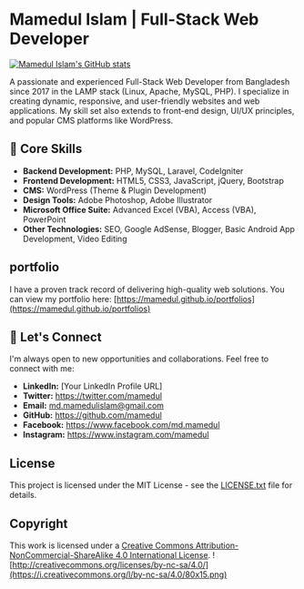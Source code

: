 # Mamedul Islam | Full-Stack Web Developer

[![Mamedul Islam's GitHub stats](https://github-readme-stats.vercel.app/api?username=mamedul&show_icons=true&theme=radical)](https://github.com/mamedul/github-readme-stats)

A passionate and experienced Full-Stack Web Developer from Bangladesh since 2017 in the LAMP stack (Linux, Apache, MySQL, PHP). I specialize in creating dynamic, responsive, and user-friendly websites and web applications. My skill set also extends to front-end design, UI/UX principles, and popular CMS platforms like WordPress.

## 🚀 Core Skills

- **Backend Development:** PHP, MySQL, Laravel, CodeIgniter
- **Frontend Development:** HTML5, CSS3, JavaScript, jQuery, Bootstrap
- **CMS:** WordPress (Theme & Plugin Development)
- **Design Tools:** Adobe Photoshop, Adobe Illustrator
- **Microsoft Office Suite:** Advanced Excel (VBA), Access (VBA), PowerPoint
- **Other Technologies:** SEO, Google AdSense, Blogger, Basic Android App Development, Video Editing

##  portfolio

I have a proven track record of delivering high-quality web solutions. You can view my portfolio here: [https://mamedul.github.io/portfolios](https://mamedul.github.io/portfolios)

## 🤝 Let's Connect

I'm always open to new opportunities and collaborations. Feel free to connect with me:

- **LinkedIn:** [Your LinkedIn Profile URL]
- **Twitter:** https://twitter.com/mamedul
- **Email:** md.mamedulislam@gmail.com
- **GitHub:** https://github.com/mamedul
- **Facebook:** https://www.facebook.com/md.mamedul
- **Instagram:** https://www.instagram.com/mamedul

## License

This project is licensed under the MIT License - see the [LICENSE.txt](LICENSE.txt) file for details.

## Copyright

This work is licensed under a [Creative Commons Attribution-NonCommercial-ShareAlike 4.0 International License](http://creativecommons.org/licenses/by-nc-sa/4.0/).
![http://creativecommons.org/licenses/by-nc-sa/4.0/](https://i.creativecommons.org/l/by-nc-sa/4.0/80x15.png)